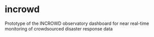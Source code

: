 # incrowd
Prototype of the INCROWD observatory dashboard for near real-time monitoring of crowdsourced disaster response data
